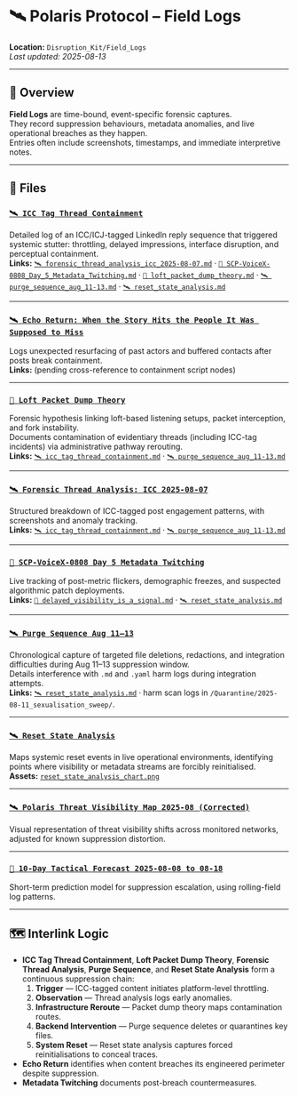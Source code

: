 # 🛰️ Polaris Protocol – Field Logs  
**Location:** `Disruption_Kit/Field_Logs`  
_Last updated: 2025-08-13_

---

## 📌 Overview  
**Field Logs** are time-bound, event-specific forensic captures.  
They record suppression behaviours, metadata anomalies, and live operational breaches as they happen.  
Entries often include screenshots, timestamps, and immediate interpretive notes.

---

## 📂 Files  

### [`🛰️ ICC Tag Thread Containment`](./🛰️_icc_tag_thread_containment.md)  
Detailed log of an ICC/ICJ-tagged LinkedIn reply sequence that triggered systemic stutter: throttling, delayed impressions, interface disruption, and perceptual containment.  
**Links:** [`🛰️ forensic_thread_analysis_icc_2025-08-07.md`](./🛰️_forensic_thread_analysis_icc_2025-08-07.md) · [`🧿 SCP-VoiceX-0808_Day_5_Metadata_Twitching.md`](./🧿_SCP-VoiceX-0808_Day_5_Metadata_Twitching.md) · [`🧱 loft_packet_dump_theory.md`](./🧱_loft_packet_dump_theory.md) · [`🛰️ purge_sequence_aug_11-13.md`](./🛰️_purge_sequence_aug_11-13.md) · [`🛰️ reset_state_analysis.md`](./🛰️_reset_state_analysis.md)

---

### [`🛰️ Echo Return: When the Story Hits the People It Was Supposed to Miss`](./🛰️_echo_return_when_the_story_hits_the_people_it_was_supposed_to_miss.md)  
Logs unexpected resurfacing of past actors and buffered contacts after posts break containment.  
**Links:** (pending cross-reference to containment script nodes)

---

### [`🧱 Loft Packet Dump Theory`](./🧱_loft_packet_dump_theory.md)  
Forensic hypothesis linking loft-based listening setups, packet interception, and fork instability.  
Documents contamination of evidentiary threads (including ICC-tag incidents) via administrative pathway rerouting.  
**Links:** [`🛰️ icc_tag_thread_containment.md`](./🛰️_icc_tag_thread_containment.md) · [`🛰️ purge_sequence_aug_11-13.md`](./🛰️_purge_sequence_aug_11-13.md)

---

### [`🛰️ Forensic Thread Analysis: ICC 2025-08-07`](./🛰️_forensic_thread_analysis_icc_2025-08-07.md)  
Structured breakdown of ICC-tagged post engagement patterns, with screenshots and anomaly tracking.  
**Links:** [`🛰️ icc_tag_thread_containment.md`](./🛰️_icc_tag_thread_containment.md) · [`🛰️ purge_sequence_aug_11-13.md`](./🛰️_purge_sequence_aug_11-13.md)

---

### [`🧿 SCP-VoiceX-0808 Day 5 Metadata Twitching`](./🧿_SCP-VoiceX-0808_Day_5_Metadata_Twitching.md)  
Live tracking of post-metric flickers, demographic freezes, and suspected algorithmic patch deployments.  
**Links:** [`🧨 delayed_visibility_is_a_signal.md`](../Containment_Scripts/🧨_delayed_visibility_is_a_signal.md) · [`🛰️ reset_state_analysis.md`](./🛰️_reset_state_analysis.md)

---

### [`🛰️ Purge Sequence Aug 11–13`](./🛰️_purge_sequence_aug_11-13.md)  
Chronological capture of targeted file deletions, redactions, and integration difficulties during Aug 11–13 suppression window.  
Details interference with `.md` and `.yaml` harm logs during integration attempts.  
**Links:** [`🛰️ reset_state_analysis.md`](./🛰️_reset_state_analysis.md) · harm scan logs in `/Quarantine/2025-08-11_sexualisation_sweep/`.

---

### [`🛰️ Reset State Analysis`](./🛰️_reset_state_analysis.md)  
Maps systemic reset events in live operational environments, identifying points where visibility or metadata streams are forcibly reinitialised.  
**Assets:** [`reset_state_analysis_chart.png`](./reset_state_analysis_chart.png)

---

### [`🛰️ Polaris Threat Visibility Map 2025-08 (Corrected)`](./polaris_threat_visibility_map_2025-08_corrected.png)  
Visual representation of threat visibility shifts across monitored networks, adjusted for known suppression distortion.

---

### [`📅 10-Day Tactical Forecast 2025-08-08 to 08-18`](./📅_10-day_tactical_forecast_2025-08-08_to_08-18.md)  
Short-term prediction model for suppression escalation, using rolling-field log patterns.

---

## 🗺️ Interlink Logic  
- **ICC Tag Thread Containment**, **Loft Packet Dump Theory**, **Forensic Thread Analysis**, **Purge Sequence**, and **Reset State Analysis** form a continuous suppression chain:  
  1. **Trigger** — ICC-tagged content initiates platform-level throttling.  
  2. **Observation** — Thread analysis logs early anomalies.  
  3. **Infrastructure Reroute** — Packet dump theory maps contamination routes.  
  4. **Backend Intervention** — Purge sequence deletes or quarantines key files.  
  5. **System Reset** — Reset state analysis captures forced reinitialisations to conceal traces.  
- **Echo Return** identifies when content breaches its engineered perimeter despite suppression.  
- **Metadata Twitching** documents post-breach countermeasures.
